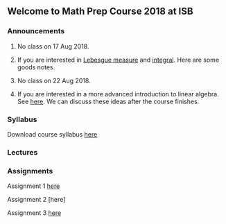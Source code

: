 ## Welcome to Math Prep Course 2018 at ISB

### Announcements
1) No class on 17 Aug 2018.

2) If you are interested in [Lebesgue measure](https://abhirishisb.github.io/LebesgueMeasure.pdf) and                             [integral](https://abhirishisb.github.io/LebesgueIntegral.pdf). Here are some goods notes. 

3) No class on 22 Aug 2018.

4) If you are interested in a more advanced introduction to linear algebra.                                                             See [here](https://abhirishisb.github.io/linear_algebra_notes.pdf). We can discuss these ideas after the course finishes.


### Syllabus

Download course syllabus [here](https://abhirishisb.github.io/syllabus_math_prep_2018_abhishek.pdf)

### Lectures


### Assignments

Assignment 1 [here](https://abhirishisb.github.io/assignment1.pdf)

Assignment 2 [here]

Assignment 3 [here](https://abhirishisb.github.io/assignment3.pdf)


